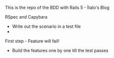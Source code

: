 This is the repo of the BDD with Rails 5 - Ítalo's Blog

RSpec and Capybara

- Write out the scenario in a test file
-
First step - Feature will fail!

- Build the features one by one till the test passes

